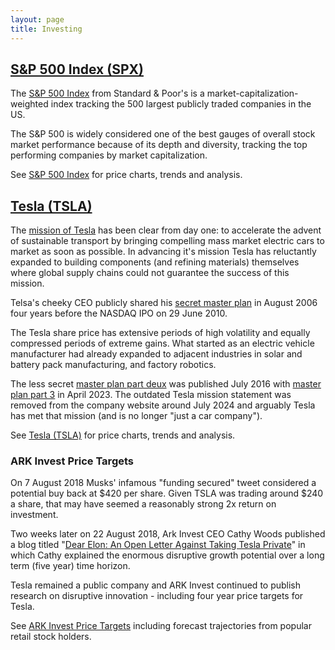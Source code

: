 ```yaml
---
layout: page
title: Investing
---
```


## [S&P 500 Index (SPX)](spx.md)

The [S&P 500 Index](spx.md) from Standard & Poor's is a market-capitalization-weighted index tracking the 500 largest publicly traded companies in the US.

The S&P 500 is widely considered one of the best gauges of overall stock market performance because of its depth and diversity, tracking the top performing companies by market capitalization.

See [S&P 500 Index](spx.md) for price charts, trends and analysis.

## [Tesla (TSLA)](tsla.md)

The [mission of Tesla](https://web.archive.org/web/20160730145205/https://www.tesla.com/blog/mission-tesla) has been clear from day one: to accelerate the advent of sustainable transport by bringing compelling mass market electric cars to market as soon as possible. In advancing it's mission Tesla has reluctantly expanded to building components (and refining materials) themselves where global supply chains could not guarantee the success of this mission.

Telsa's cheeky CEO publicly shared his [secret master plan](https://www.tesla.com/blog/secret-tesla-motors-master-plan-just-between-you-and-me) in August 2006 four years before the NASDAQ IPO on 29 June 2010. 

The Tesla share price has extensive periods of high volatility and equally compressed periods of extreme gains. What started as an electric vehicle manufacturer had already expanded to adjacent industries in solar and battery pack manufacturing, and factory robotics. 

The less secret [master plan part deux](https://www.tesla.com/blog/master-plan-part-deux) was published July 2016 with [master plan part 3](https://www.tesla.com/blog/master-plan-part-3) in April 2023.  The outdated Tesla mission statement was removed from the company website around July 2024 and arguably Tesla has met that mission (and is no longer "just a car company").

See [Tesla (TSLA)](tsla.md) for price charts, trends and analysis.

### ARK Invest Price Targets

On 7 August 2018 Musks' infamous "funding secured" tweet considered a potential buy back at $420 per share. Given TSLA was trading around $240 a share, that may have seemed a reasonably strong 2x return on investment.

Two weeks later on 22 August 2018, Ark Invest CEO Cathy Woods published a blog titled "[Dear Elon: An Open Letter Against Taking Tesla Private](https://ark-invest.com/articles/analyst-research/tesla-private/)" in which Cathy explained the enormous disruptive growth potential over a long term (five year) time horizon.

Tesla remained a public company and ARK Invest continued to publish research on disruptive innovation - including four year price targets for Tesla.

See [ARK Invest Price Targets](tsla-targets.md) including forecast trajectories from popular retail stock holders.
